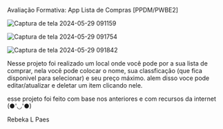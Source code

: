 Avaliação Formativa: App Lista de Compras [PPDM/PWBE2]

![Captura de tela 2024-05-29 091159](https://github.com/rebekawanda/-listaDeCompras/assets/133894733/7aff1bb6-12c8-49e4-9db1-94bd3ae66d01)

![Captura de tela 2024-05-29 091754](https://github.com/rebekawanda/-listaDeCompras/assets/133894733/9b5fb57a-e79c-44ce-ac6d-b1433525e16b)

![Captura de tela 2024-05-29 091842](https://github.com/rebekawanda/-listaDeCompras/assets/133894733/8a97d0a4-5d79-498b-ae45-ec97689ec897)

Nesse projeto foi realizado um local onde você pode por a sua lista de comprar, nela você pode colocar o nome, sua classficação (que fica disponivel para selecionar) e seu preço máximo.
alem disso voce pode editar/atualizar e deletar um item clicando nele.

esse projeto foi feito com base nos anteriores e com recursos da internet (●'◡'●)

Rebeka L Paes 





